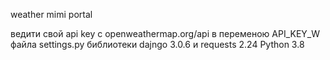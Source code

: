weather mimi portal

ведити свой api key c openweathermap.org/api в переменою API_KEY_W файла settings.py библиотеки dajngo 3.0.6 и requests 2.24 Python 3.8
